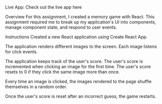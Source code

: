 Live App:
Check out the live app here



Overview
For this assignment, I created a memory game with React. This assignment required me to break up my application's UI into components, manage component state, and respond to user events.

Instructions
Created a new React application using Create React App.

The application renders different images to the screen. Each image listens for click events.

The application keeps track of the user's score. The user's score is incremented when clicking an image for the first time. The user's score resets to 0 if they click the same image more than once.

Every time an image is clicked, the images rendered to the page shuffle themselves in a random order.

Once the user's score is reset after an incorrect guess, the game restarts.

